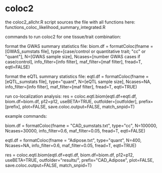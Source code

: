 # coloc2 


the coloc2_allchr.R script sources the file with all functions here: functions_coloc_likelihood_summary_integrated.R

commands to run coloc2 for one tissue/trait combination:

format the GWAS summary statistics file:
biom.df = formatColoc(fname = [GWAS_sumstats file], type=[case/control or quantitative trait; "cc" or "quant"], N=[GWAS sample size], Ncases=[number GWAS cases if case/control], info_filter=[info filter], maf_filter=[maf filter], fread=T, eqtl=FALSE)

format the eQTL summary statistics file:
eqtl.df = formatColoc(fname = [eQTL_sumstats file], type="quant", N=[eQTL sample size], Ncases=NA, info_filter=[info filter], maf_filter=[maf filter], fread=T, eqtl=TRUE)

run co-localization analysis:
res = coloc.eqtl.biom(eqtl.df=eqtl.df, biom.df=biom.df, p12=p12, useBETA=TRUE, outfolder=[outfolder], prefix=[prefix], plot=FALSE, save.coloc.output=FALSE, match_snpid=T)

example commands:

biom.df = formatColoc(fname = "CAD_sumstats.txt", type="cc", N=100000, Ncases=30000, info_filter=0.6, maf_filter=0.05, fread=T, eqtl=FALSE)

eqtl.df = formatColoc(fname = "Adipose.txt", type="quant", N=400, Ncases=NA, info_filter=0.6, maf_filter=0.05, fread=T, eqtl=TRUE)

res = coloc.eqtl.biom(eqtl.df=eqtl.df, biom.df=biom.df, p12=p12, useBETA=TRUE, outfolder="results/", prefix="CAD_Adipose", plot=FALSE, save.coloc.output=FALSE, match_snpid=T)
